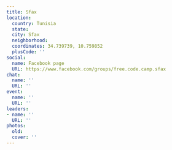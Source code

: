 ```yaml
---
title: Sfax
location:
  country: Tunisia
  state: 
  city: Sfax
  neighborhood: 
  coordinates: 34.739739, 10.759852
  plusCode: ''
social:
  name: Facebook page
  URL: https://www.facebook.com/groups/free.code.camp.sfax
chat:
  name: ''
  URL: ''
event:
  name: ''
  URL: ''
leaders:
- name: ''
  URL: ''
photos:
  old: 
  cover: ''
---
```

